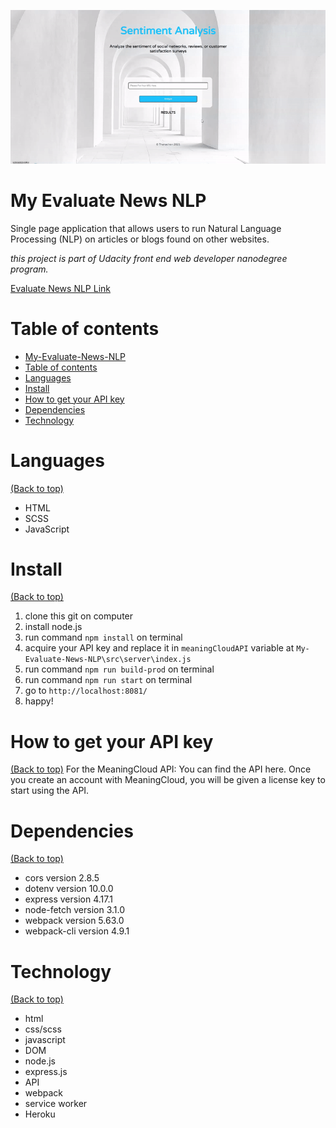 <!-- Add banner here -->
![My_project](docs/preview_project4.gif)

# My Evaluate News NLP
<!-- Describe your project in brief -->
Single page application that allows users to run Natural Language Processing (NLP) on articles or blogs found on other websites.

*this project is part of Udacity front end web developer nanodegree program.*

[Evaluate News NLP Link](https://thasup-evaluate-news-nlp.herokuapp.com/)

# Table of contents

- [My-Evaluate-News-NLP](#my-evaluate-news-nlp)
- [Table of contents](#table-of-contents)
- [Languages](#languages)
- [Install](#install)
- [How to get your API key](#how-to-get-your-api-key)
- [Dependencies](#dependencies)
- [Technology](#technology)

# Languages
[(Back to top)](#table-of-contents)

- HTML
- SCSS
- JavaScript

# Install
[(Back to top)](#table-of-contents)

1. clone this git on computer
2. install node.js
3. run command `npm install` on terminal
4. acquire your API key and replace it in `meaningCloudAPI` variable at `My-Evaluate-News-NLP\src\server\index.js`
5. run command `npm run build-prod` on terminal
6. run command `npm run start` on terminal
7. go to `http://localhost:8081/`
8. happy!

# How to get your API key
[(Back to top)](#table-of-contents)
For the MeaningCloud API: You can find the API here. Once you create an account with MeaningCloud, you will be given a license key to start using the API.

# Dependencies
[(Back to top)](#table-of-contents)

- cors version 2.8.5
- dotenv version 10.0.0
- express version 4.17.1
- node-fetch version 3.1.0
- webpack version 5.63.0
- webpack-cli version 4.9.1

# Technology
[(Back to top)](#table-of-contents)

- html
- css/scss
- javascript
- DOM
- node.js
- express.js
- API
- webpack
- service worker
- Heroku

